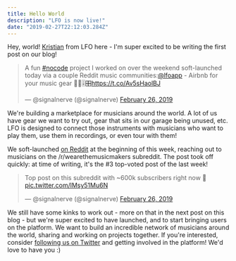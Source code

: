 ```yaml
---
title: Hello World
description: "LFO is now live!"
date: "2019-02-27T22:12:03.284Z"
---
```


Hey, world! [Kristian](https://twitter.com/signalnerve) from LFO here - I'm super excited to be writing the first post on our blog!

<blockquote class="twitter-tweet" data-lang="en"><p lang="en" dir="ltr">A fun <a href="https://twitter.com/hashtag/nocode?src=hash&amp;ref_src=twsrc%5Etfw">#nocode</a> project I worked on over the weekend soft-launched today via a couple Reddit music communities:<a href="https://twitter.com/lfoapp?ref_src=twsrc%5Etfw">@lfoapp</a> - Airbnb for your music gear 🎸🎹🎚️🎛️<a href="https://t.co/Av5sHaolBJ">https://t.co/Av5sHaolBJ</a></p>&mdash; @signalnerve (@signalnerve) <a href="https://twitter.com/signalnerve/status/1100204544796041216?ref_src=twsrc%5Etfw">February 26, 2019</a></blockquote>
<script async src="https://platform.twitter.com/widgets.js" charset="utf-8"></script>


We're building a marketplace for musicians around the world. A lot of us have gear we want to try out, gear that sits in our garage being unused, etc. LFO is designed to connect those instruments with musicians who want to play them, use them in recordings, or even tour with them!

We soft-launched [on Reddit](https://www.reddit.com/r/WeAreTheMusicMakers/comments/aurr0x/im_building_airbnb_for_your_music_gear_so_you_can/) at the beginning of this week, reaching out to musicians on the /r/wearethemusicmakers subreddit. The post took off quickly: at time of writing, it's the #3 top-voted post of the last week!

<blockquote class="twitter-tweet" data-lang="en"><p lang="en" dir="ltr">Top post on this subreddit with ~600k subscribers right now 🥳 <a href="https://t.co/lMsy51Mu6N">pic.twitter.com/lMsy51Mu6N</a></p>&mdash; @signalnerve (@signalnerve) <a href="https://twitter.com/signalnerve/status/1100242760282574850?ref_src=twsrc%5Etfw">February 26, 2019</a></blockquote>
<script async src="https://platform.twitter.com/widgets.js" charset="utf-8"></script>

We still have some kinks to work out - more on that in the next post on this blog - but we're super excited to have launched, and to start bringing users on the platform. We want to build an incredible network of musicians around the world, sharing and working on projects together. If you're interested, consider [following us on Twitter](https://twitter.com/lfoapp) and getting involved in the platform! We'd love to have you :)

